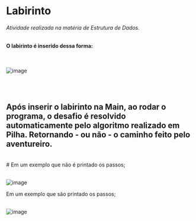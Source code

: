 # Labirinto 
###### Atividade realizada na matéria de Estrutura de Dados.

#### O labirinto é inserido dessa forma: <br>
<br>

![image](https://user-images.githubusercontent.com/80941562/174204609-8ece73fa-9ba1-4052-9c37-a2b33080503c.png)

<br>
<br>

## Após inserir o labirinto na Main, ao rodar o programa, o desafio é resolvido automaticamente pelo algoritmo realizado em Pilha. Retornando - ou não - o caminho feito pelo aventureiro. <br>
<br>
# Em um exemplo que não é printado os passos; 
<br>
<br>

![image](https://user-images.githubusercontent.com/80941562/174204809-3fb1dd7a-de31-4375-98ab-a5967915202f.png)

 Em um exemplo que são printado os passos; 
<br>
<br>

![image](https://user-images.githubusercontent.com/80941562/174204888-d5a244e5-bbff-4b66-982c-1ef37ffb8210.png)






